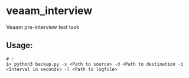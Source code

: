 # veaam_interview
Veaam pre-interview test task

## **Usage:**

```shell
# :
$> python3 backup.py -s <Path to source> -d <Path to destination -i <Interval in seconds> -l <Path to logfile>
